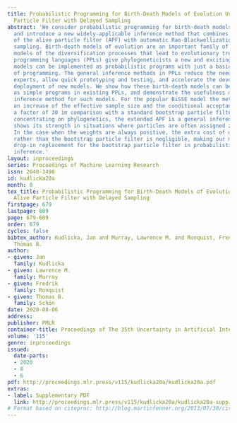 ```yaml
---
title: Probabilistic Programming for Birth-Death Models of Evolution Using an Alive
  Particle Filter with Delayed Sampling
abstract: 'We consider probabilistic programming for birth-death models of evolution
  and introduce a new widely-applicable inference method that combines an extension
  of the alive particle filter (APF) with automatic Rao-Blackwellization via delayed
  sampling. Birth-death models of evolution are an important family of phylogenetic
  models of the diversification processes that lead to evolutionary trees. Probabilistic
  programming languages (PPLs) give phylogeneticists a new and exciting tool: their
  models can be implemented as probabilistic programs with just a basic knowledge
  of programming. The general inference methods in PPLs reduce the need for external
  experts, allow quick prototyping and testing, and accelerate the development and
  deployment of new models. We show how these birth-death models can be implemented
  as simple programs in existing PPLs, and demonstrate the usefulness of the proposed
  inference method for such models. For the popular BiSSE model the method yields
  an increase of the effective sample size and the conditional acceptance rate by
  a factor of 30 in comparison with a standard bootstrap particle filter. Although
  concentrating on phylogenetics, the extended APF is a general inference method that
  shows its strength in situations where particles are often assigned zero weight.
  In the case when the weights are always positive, the extra cost of using the APF
  rather than the bootstrap particle filter is negligible, making our method a suitable
  drop-in replacement for the bootstrap particle filter in probabilistic programming
  inference.'
layout: inproceedings
series: Proceedings of Machine Learning Research
issn: 2640-3498
id: kudlicka20a
month: 0
tex_title: Probabilistic Programming for Birth-Death Models of Evolution Using an
  Alive Particle Filter with Delayed Sampling
firstpage: 679
lastpage: 689
page: 679-689
order: 679
cycles: false
bibtex_author: Kudlicka, Jan and Murray, Lawrence M. and Ronquist, Fredrik and Sch{\"{o}}n,
  Thomas B.
author:
- given: Jan
  family: Kudlicka
- given: Lawrence M.
  family: Murray
- given: Fredrik
  family: Ronquist
- given: Thomas B.
  family: Schön
date: 2020-08-06
address: 
publisher: PMLR
container-title: Proceedings of The 35th Uncertainty in Artificial Intelligence Conference
volume: '115'
genre: inproceedings
issued:
  date-parts:
  - 2020
  - 8
  - 6
pdf: http://proceedings.mlr.press/v115/kudlicka20a/kudlicka20a.pdf
extras:
- label: Supplementary PDF
  link: http://proceedings.mlr.press/v115/kudlicka20a/kudlicka20a-supp.pdf
# Format based on citeproc: http://blog.martinfenner.org/2013/07/30/citeproc-yaml-for-bibliographies/
---
```

